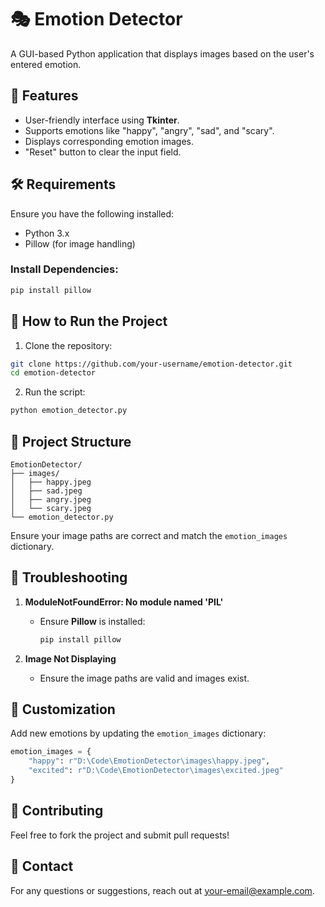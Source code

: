 # 🎭 Emotion Detector

A GUI-based Python application that displays images based on the user's entered emotion.

## 📌 Features
- User-friendly interface using **Tkinter**.
- Supports emotions like "happy", "angry", "sad", and "scary".
- Displays corresponding emotion images.
- "Reset" button to clear the input field.

## 🛠️ Requirements
Ensure you have the following installed:

- Python 3.x
- Pillow (for image handling)

### Install Dependencies:
```bash
pip install pillow
```

## 🚀 How to Run the Project
1. Clone the repository:

```bash
git clone https://github.com/your-username/emotion-detector.git
cd emotion-detector
```

2. Run the script:

```bash
python emotion_detector.py
```

## 📂 Project Structure
```
EmotionDetector/
├── images/
│   ├── happy.jpeg
│   ├── sad.jpeg
│   ├── angry.jpeg
│   └── scary.jpeg
└── emotion_detector.py
```

Ensure your image paths are correct and match the `emotion_images` dictionary.

## 🧹 Troubleshooting
1. **ModuleNotFoundError: No module named 'PIL'**
   - Ensure **Pillow** is installed:
     ```bash
     pip install pillow
     ```

2. **Image Not Displaying**
   - Ensure the image paths are valid and images exist.

## 📌 Customization
Add new emotions by updating the `emotion_images` dictionary:

```python
emotion_images = {
    "happy": r"D:\Code\EmotionDetector\images\happy.jpeg",
    "excited": r"D:\Code\EmotionDetector\images\excited.jpeg"
}
```

## 🤝 Contributing
Feel free to fork the project and submit pull requests!

## 📧 Contact
For any questions or suggestions, reach out at [your-email@example.com](mailto:adi.upendran888@gmail.com).

